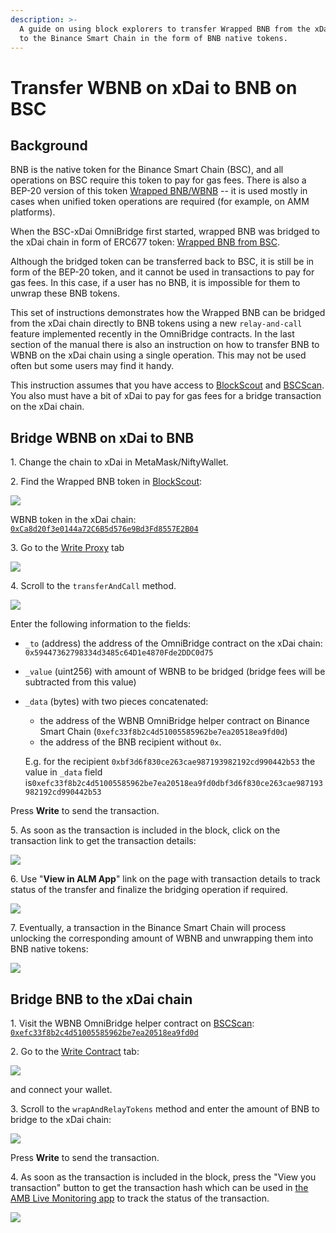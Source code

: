 ```yaml
---
description: >-
  A guide on using block explorers to transfer Wrapped BNB from the xDai chain
  to the Binance Smart Chain in the form of BNB native tokens.
---
```


# Transfer WBNB on xDai to BNB on BSC

## Background

BNB is the native token for the Binance Smart Chain (BSC), and all operations on BSC require this token to pay for gas fees. There is also a BEP-20 version of this token [Wrapped BNB/WBNB](https://bscscan.com/address/0xbb4CdB9CBd36B01bD1cBaEBF2De08d9173bc095c) -- it is used mostly in cases when unified token operations are required (for example, on AMM platforms).

When the BSC-xDai OmniBridge first started, wrapped BNB was bridged to the xDai chain in form of ERC677 token: [Wrapped BNB from BSC](https://blockscout.com/xdai/mainnet/address/0xCa8d20f3e0144a72C6B5d576e9Bd3Fd8557E2B04/transactions).

Although the bridged token can be transferred back to BSC,  it is still be in form of the BEP-20 token, and it cannot be used in transactions to pay for gas fees. In this case, if a user has no BNB, it is impossible for them to unwrap these BNB tokens.

This set of instructions demonstrates how the Wrapped BNB can be bridged from the xDai chain directly to BNB tokens using a new `relay-and-call` feature implemented recently in the OmniBridge contracts. In the last section of the manual there is also an instruction on how to transfer BNB to WBNB on the xDai chain using a single operation. This may not be used often but some users may find it handy.

This instruction assumes that you have access to [BlockScout](https://blockscout.com/poa/xdai) and [BSCScan](https://bscscan.com). You also must have a bit of xDai to pay for gas fees for a bridge transaction on the xDai chain.

## Bridge WBNB on xDai to BNB

1\. Change the chain to xDai in MetaMask/NiftyWallet.

2\. Find the Wrapped BNB token in [BlockScout](https://blockscout.com/poa/xdai):

![](</img/specs/bridges/image-136.png>)

WBNB token in the xDai chain: [`0xCa8d20f3e0144a72C6B5d576e9Bd3Fd8557E2B04`](https://blockscout.com/poa/xdai/address/0xCa8d20f3e0144a72C6B5d576e9Bd3Fd8557E2B04)

3\. Go to the [Write Proxy](https://blockscout.com/poa/xdai/address/0xCa8d20f3e0144a72C6B5d576e9Bd3Fd8557E2B04/write-proxy) tab

![](</img/specs/bridges/image-140.png>)

4\. Scroll to the `transferAndCall` method.

![](</img/specs/bridges/image-141.png>)

Enter the following information to the fields:

* `_to` (address) the address of the OmniBridge contract on the xDai chain: `0x59447362798334d3485c64D1e4870Fde2DDC0d75`
* `_value` (uint256) with amount of WBNB to be bridged (bridge fees will be subtracted from this value)
*   `_data` (bytes) with two pieces concatenated:

    * the address of the WBNB OmniBridge helper contract on Binance Smart Chain (`0xefc33f8b2c4d51005585962be7ea20518ea9fd0d`)
    * the address of the BNB recipient without `0x`.

    E.g. for the recipient `0xbf3d6f830ce263cae987193982192cd990442b53` the value in `_data` field is`0xefc33f8b2c4d51005585962be7ea20518ea9fd0dbf3d6f830ce263cae987193982192cd990442b53`

Press **Write** to send the transaction.

5\. As soon as the transaction is included in the block, click on the transaction link to get the transaction details:

![](</img/specs/bridges/image-142.png>)

6\. Use "**View in ALM App**" link on the page with transaction details to track status of the transfer and finalize the bridging operation if required.

![](</img/specs/bridges/image-143.png>)

7\. Eventually, a transaction in the Binance Smart Chain will process unlocking the corresponding amount of WBNB and unwrapping them into BNB native tokens:

![](</img/specs/bridges/image-144.png>)

## Bridge BNB to the xDai chain

1\. Visit the WBNB OmniBridge helper contract on [BSCScan](https://bscscan.com): [`0xefc33f8b2c4d51005585962be7ea20518ea9fd0d`](https://bscscan.com/address/0xefc33f8b2c4d51005585962be7ea20518ea9fd0d)

2\. Go to the [Write Contract](https://bscscan.com/address/0xefc33f8b2c4d51005585962be7ea20518ea9fd0d#writeContract) tab:

![](</img/specs/bridges/image-137.png>)

and connect your wallet.

3\. Scroll to the `wrapAndRelayTokens` method and enter the amount of BNB to bridge to the xDai chain:

![](</img/specs/bridges/image-138.png>)

Press **Write** to send the transaction.

4\. As soon as the transaction is included in the block, press the "View you transaction" button to get the transaction hash which can be used in [the AMB Live Monitoring app](https://alm-bsc-xdai.herokuapp.com) to track the status of the transaction.

![](</img/specs/bridges/image-139.png>)
